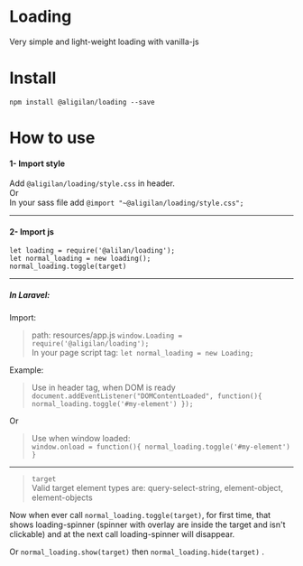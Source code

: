 # Loading

Very simple and light-weight loading with vanilla-js 

# Install
`npm install @aligilan/loading --save`

# How to use
#### 1- Import style
Add `@aligilan/loading/style.css` in header. <br>
Or <br>
In your sass file add `@import "~@aligilan/loading/style.css";`

---

#### 2- Import js

`let loading = require('@alilan/loading');` <br>
`let normal_loading = new loading();` <br>
`normal_loading.toggle(target)`

---

##### In Laravel:
Import:
>path: resources/app.js
>`window.Loading = require('@aligilan/loading');` <br>
>In your page script tag:
>`let normal_loading = new Loading;`

Example: <br>
>Use in header tag, when DOM is ready <br>
`document.addEventListener("DOMContentLoaded", function(){
    normal_loading.toggle('#my-element')
});`

Or

>Use when window loaded: <br>
`window.onload = function(){
    normal_loading.toggle('#my-element')
}`

---

> `target`  
>Valid target element types are: query-select-string, element-object, element-objects

Now when ever call `normal_loading.toggle(target)`, for first time, that shows loading-spinner (spinner with overlay are inside the target and isn't clickable)
and at the next call loading-spinner will disappear. 

Or `normal_loading.show(target)` then `normal_loading.hide(target)` .
